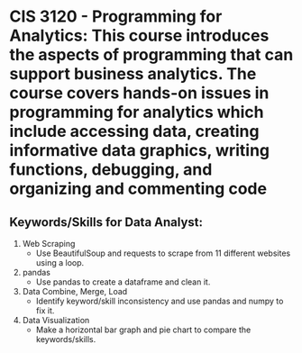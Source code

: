 
# CIS 3120 - Programming for Analytics: This course introduces the aspects of programming that can support business analytics. The course covers hands-on issues in programming for analytics which include accessing data, creating informative data graphics, writing functions, debugging, and organizing and commenting code 

## Keywords/Skills for Data Analyst:

1. Web Scraping
    - Use BeautifulSoup and requests to scrape from 11 different websites using a loop.
2. pandas
    - Use pandas to create a dataframe and clean it.
3. Data Combine, Merge, Load
    - Identify keyword/skill inconsistency and use pandas and numpy to fix it.
4. Data Visualization
    - Make a horizontal bar graph and pie chart to compare the keywords/skills.

